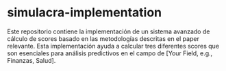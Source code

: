 # simulacra-implementation
Este repositorio contiene la implementación de un sistema avanzado de cálculo de scores basado en las metodologías descritas en el paper relevante. Esta implementación ayuda a calcular tres diferentes scores que son esenciales para análisis predictivos en el campo de [Your Field, e.g., Finanzas, Salud].
